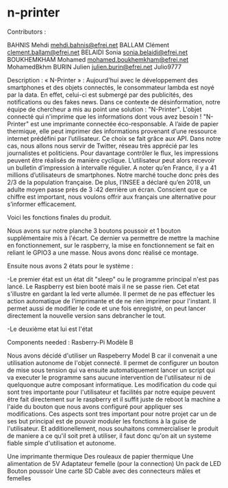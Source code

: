 # n-printer

Contributors :

BAHNIS Mehdi mehdi.bahnis@efrei.net 
BALLAM Clément clement.ballam@efrei.net 
BELAIDI Sonia sonia.belaidi@efrei.net 
BOUKHEMKHAM Mohamed mohamed.boukhemkham@efrei.net MohamedBkhm
BURIN Julien julien.burin@efrei.net Julio9777


Description :
« N-Printer » : Aujourd'hui avec le développement des smartphones et des objets connectés, le consommateur lambda est noyé par la data. En effet, celui-ci est submergé par des publicités, des notifications ou des fakes news. Dans ce contexte de désinformation, notre équipe de chercheur a mis au point une solution : "N-Printer". L'objet connecté qui n'imprime que les informations dont vous avez besoin ! 
"N-Printer" est une imprimante connectée éco-responsable. A l’aide de papier thermique, elle peut imprimer des informations provenant d’une ressource internet prédéfini par l’utilisateur. Ce choix se fait grâce aux API. Dans notre cas, nous allons nous servir de Twitter, réseau très apprécié par les journalistes et politiciens. Pour davantage contrôler le flux, les impressions peuvent être réalisés de manière cyclique. L’utilisateur peut alors recevoir un bulletin d’impression à intervalle régulier.
A noter qu’en France, il y a 41 millions d’utilisateurs de smartphones. Notre marché touche donc près des 2/3 de la population française.  De plus, l’INSEE a déclaré qu’en 2018, un adulte moyen passe près de 3 :42 derrière un écran. Conscient que ce chiffre est important, nous voulons offrir aux français une alternative pour s’informer efficacement.

Voici les fonctions finales du produit.

Nous avons sur notre planche 3 boutons poussoir et 1 bouton supplémentaire mis à l'écart. Ce dernier va permettre de mettre la machine en fonctionnement, sur le raspberry, la mise en fonctionnement se fait en reliant le GPIO3 a une masse. Nous avons donc réalisé ce montage.

Ensuite nous avons 2 états pour le système :

  -Le premier état est un état dit "sleep" ou le programme principal n'est pas lancé. Le Raspberry est bien booté mais il ne se passe       rien. Cet etat s'illustre en gardant la led verte allumée.
    Il permet de ne pas effectuer les action automatique de l'imprimante et de ne rien imprimer pour l'instant. Il permet aussi de            modifier le code et une fois enregistré, on peut lancer directement la nouvelle version sans debrancher le tout.
   
   -Le deuxième etat lui est l'état 

Components needed :
Rasberry-Pi Modèle B

Nous avons décidé d'utiliser un Raspeberry Model B car il convenait a une utilisation autonome de l'objet connecté. Il permet de configurer un bouton de mise sous tension qui va ensuite automatiquement lancer un script qui va executer le programme sans aucune intervention de l'utilisateur ni de quelquonque autre composant informatique.
Les modification du code qui sont tres importante pour l'utilisateur et facilités par notre equipe peuvent être fait directement sur le raspberry et il suffit juste de reboot la machine a l'aide du bouton que nous avons configuré pour appliquer ses modifications.
Ces aspects sont tres important pour notre projet car un de ses but principal est de pouvoir moduler les fonctions à la guise de l'utilisateur. Et additionellement, nous souhaitons commercialiser le produit de maniere a ce qu'il soit pret à utiliser, il faut donc qu'on ait un systeme fiable simple d'utilisation et autonome.

Une imprimante thermique
Des rouleaux de papier thermique
Une alimentation de 5V
Adaptateur femelle (pour la connection)
Un pack de LED
Bouton poussoir
Une carte SD
Cable avec des connecteurs mâles et femelles

